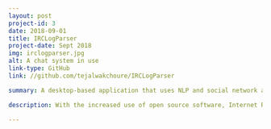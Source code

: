 ```yaml
---
layout: post
project-id: 3
date: 2018-09-01
title: IRCLogParser
project-date: Sept 2018
img: irclogparser.jpg
alt: A chat system in use
link-type: GitHub
link: //github.com/tejalwakchoure/IRCLogParser

summary: A desktop-based application that uses NLP and social network analysis techniques to study user interactions on the Ubuntu IRC networking service.

description: With the increased use of open source software, Internet Relay Chat (IRC) has become a popular form of synchronous communication. The primary objective of this study was to track the development of the <a href="https://help.ubuntu.com/community/InternetRelayChat" target="_blank">Ubuntu IRC</a> community over time and examine the dynamically changing participation patterns. The aims of this analysis were twofold - to delineate substructures and calculate the frequency of discussion of concepts in the network. <br /> <br /> We constructed a community model for information flow to assist and assess knowledge transfer and filter messages to split participants into groups for greater efficiency. We provided a new perspective on generalizing the pattern of these relationships, studying linguistic behaviour using <a href="https://en.wikipedia.org/wiki/Natural_language_processing" target="_blank">Natural Language Processing</a> approaches like reply structure and word context in conjunction with <a href="https://gephi.org/" target="_blank">Gephi's</a> clustering analysis and inferential modelling algorithms. <br /> <br /> Users are often subjected to long wait times for developers to resolve their queries, increasing the possibility that the question gets buried under others. Our second aim was to benefit the learning community by capturing the topic-wise rate of discussion to reduce this loss of knowledge transfer. We created a python-based application that helps users note this frequency, increasing the ease of usage of the forum substantially. Detecting the distinct topics also helped match users to chat rooms, optimize chat queries, and trace subject changes within a channel.

---
```

